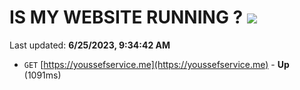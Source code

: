 # IS MY WEBSITE RUNNING ? [![](https://img.shields.io/static/v1?label=Sponsor&message=%E2%9D%A4&logo=GitHub&color=%23fe8e86)](https://github.com/sponsors/<username>)

Last updated: **6/25/2023, 9:34:42 AM**

- `GET` [https://youssefservice.me](https://youssefservice.me) - **Up** (1091ms)
